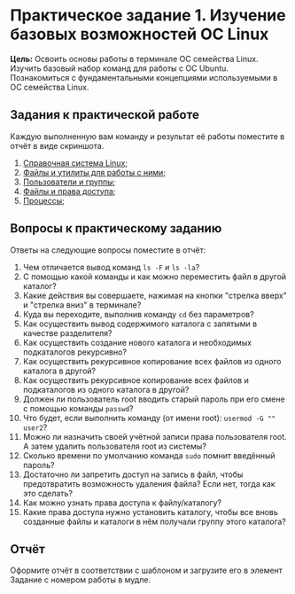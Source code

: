 # Практическое задание 1. Изучение базовых возможностей OC Linux

**Цель:** Освоить основы работы в терминале OC семейства Linux. Изучить базовый набор команд для работы с OC Ubuntu. Познакомиться с фундаментальными концепциями используемыми в ОС семейства Linux.

## Задания к практической работе

Каждую выполненную вам команду и результат её работы поместите в отчёт в виде скриншота.

1. [Справочная система Linux](./task_01_subtasks/task_01.1.md);
2. [Файлы и утилиты для работы с ними](./task_01_subtasks/task_01.2.md);
3. [Пользователи и группы](./task_01_subtasks/task_01.3.md);
4. [Файлы и права доступа](./task_01_subtasks/task_01.4.md);
5. [Процессы](./task_01_subtasks/task_01.5.md);

## Вопросы к практическому заданию

Ответы на следующие вопросы поместите в отчёт:

1. Чем отличается вывод команд `ls -F` и `ls -la`?
2. С помощью какой команды и как можно переместить файл в другой каталог?
3. Какие действия вы совершаете, нажимая на кнопки "стрелка вверх" и "стрелка вниз" в терминале?
4. Куда вы переходите, выполнив команду `cd` без параметров?
5. Как осуществить вывод содержимого каталога с запятыми в качестве разделителя?
6. Как осуществить создание нового каталога и необходимых подкаталогов рекурсивно?
7. Как осуществить рекурсивное копирование всех файлов из одного каталога в другой?
8. Как осуществить рекурсивное копирование всех файлов и подкаталогов из одного каталога в другой?
9. Должен ли пользователь root вводить старый пароль при его смене с помощью команды `passwd`?
10. Что будет, если выполнить команду (от имени root): `usermod -G "" user2`?
11. Можно ли назначить своей учётной записи права пользователя root. А затем удалить пользователя root из системы?
12. Сколько времени по умолчанию команда `sudo` помнит введённый пароль?
13. Достаточно ли запретить доступ на запись в файл, чтобы предотвратить возможность удаления файла? Если нет, тогда как это сделать?
14. Как можно узнать права доступа к файлу/каталогу?
15. Какие права доступа нужно установить каталогу, чтобы все вновь созданные файлы и каталоги в нём получали группу этого каталога?

## Отчёт

Оформите отчёт в соответствии с шаблоном и загрузите его в элемент Задание с номером работы в мудле.